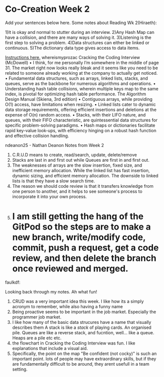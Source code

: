 # Co-Creation Week 2

Add your sentences below here.
Some notes about Reading Wk 2(Hiraeth):

1)It is okay and normal to stutter during an interview.
2)Any Hash Map can have a collision, and there are many ways of solving it.
3)Listening is the first step to solving a problem.
4)Data structures can either be linked or continuous.
5)The dictionary data type gives access to data items.

[Instructions here.](https://github.com/TheEvergreenStateCollege/upper-division-cs/blob/main/dsa-23au/notes/docs/week-01/2023-09-28.md#practice-markdown-co-creation)
whereismyprozac
Cracking the Coding Interview (McDowell)
•	I think, for me personally I’m somewhere in the middle of page 31. The market right now looks really bleak and it seems like you need to be related to someone already working at the company to actually get noticed.
•	Fundamental data structures, such as arrays, linked lists, stacks, and queues, serve as the backbone for numerous algorithms and operations.
•	Understanding hash table collisions, wherein multiple keys map to the same index, is pivotal for optimizing hash table performance.
The Algorithm Design Manual (Skiena, 3rd edition)
•	Contiguous arrays, while providing O(1) access, have limitations when resizing.
•	Linked lists cater to dynamic data storage requirements, offering efficient insertions and deletions at the expense of O(n) random access.
•	Stacks, with their LIFO nature, and queues, with their FIFO characteristic, are quintessential data structures for specific problem-solving paradigms.
•	Hash maps or dictionaries facilitate rapid key-value look-ups, with efficiency hinging on a robust hash function and effective collision handling.

ndeanon25 - Nathan Deanon 
    Notes from Week 2
1) C.R.U.D means to create, read/search, update, delete/remove
2) Stacks are last in and first out while Queues are first in and first out.
3) The weaknesses of arrays are the slow insertion, fixed size, and inefficient memory allocation. While the linked list has fast insertion, dynamic sizing, and efficient memory allocation. The downside to linked lists is that they have a slow search time.
4) The reason we should code review is that it transfers knowledge from one person to another, and it helps to see someone's process to incorporate it into your own process.
5) I am still getting the hang of the GitPod so the steps are to make a new branch, write/modify code, commit, push a request, get a code review, and then delete the branch once reviewed and merged.
   ==================================================================

faulkdf:

Looking back through my notes. Ah what fun!

1. CRUD was a very important idea this week. I like how its a simply acronym to remember, while also having a funny name
2. Being proactive seems to be important in the job market. Especially the programmer job market. 
2. I like how many of the basic data strucures have a name that visually describes them A stack is like a *stack* of playing cards. An organised pile. Queues are like a reverse stack, and fucntion, well... like a queue. Heaps are a pile etc etc. 
4. the flowchart in Cracking the Coding Interview was fun. I like explanations that include a visual aid. 
5. Specifically, the point on the map "Be confident (not cocky)" is such an important point. lots of people may have extraordinary skills, but if they are fundamentally difficult to be around, they arent usefull in a team setting. 
